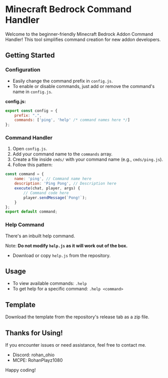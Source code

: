 # Minecraft Bedrock Command Handler

Welcome to the beginner-friendly Minecraft Bedrock Addon Command Handler! This tool simplifies command creation for new addon developers.

## Getting Started

### Configuration

- Easily change the command prefix in `config.js`.
- To enable or disable commands, just add or remove the command's name in `config.js`.

**config.js:**
```javascript
export const config = {
    prefix: ".",
    commands: ['ping', 'help' /* command names here */]
};
```

### Command Handler

1. Open `config.js`.
2. Add your command name to the `commands` array.
3. Create a file inside `cmds/` with your command name (e.g., `cmds/ping.js`).
4. Follow this pattern:

```javascript
const command = {
    name: 'ping', // Command name here
    description: 'Ping Pong', // Description here
    execute(chat, player, args) {
        // Command code here
        player.sendMessage(`Pong!`);
    }
};
export default command;
```

### Help Command

There's an inbuilt help command.

Note: **Do not modify `help.js` as it will work out of the box.**
- Download or copy `help.js` from the repository.

## Usage

- To view available commands: `.help`
- To get help for a specific command: `.help <command>`

## Template

Download the template from the repository's release tab as a zip file.

## Thanks for Using!

If you encounter issues or need assistance, feel free to contact me.

- Discord: rohan_ohio
- MCPE: RohanPlayz1080

Happy coding!
